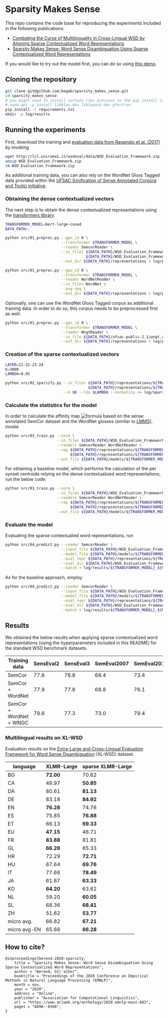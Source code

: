 # Sparsity Makes Sense
This repo contains the code base for reproducing the experiments included in the following publications:
* [Combating the Curse of Multilinguality in Cross-Lingual WSD by Aligning Sparse Contextualized Word Representations](https://openreview.net/forum?id=r4xz0gnWBbc)
* [Sparsity Makes Sense: Word Sense Disambiguation Using Sparse Contextualized Word Representations](https://www.aclweb.org/anthology/2020.emnlp-main.683/)

If you would like to try out the model first, you can do so using [this demo](http://www.inf.u-szeged.hu/~berendg/nlp_demos//wsd).

## Cloning the repository
```bash
git clone git@github.com:begab/sparsity_makes_sense.git
cd sparsity_makes_sense
# you might need to install certain libs previous to the pip install command
# sudo apt -y install libblas-dev liblapack-dev gfortran
pip install -r requirements.txt
mkdir -p log/results
```

## Running the experiments
First, download the training and [evaluation data from Raganato et al. (2017)](http://wwwusers.di.uniroma1.it/~navigli/pubs/EACL_2017_Raganatoetal.pdf) by invoking  
```bash
wget http://lcl.uniroma1.it/wsdeval/data/WSD_Evaluation_Framework.zip
unzip WSD_Evaluation_Framework.zip
rm WSD_Evaluation_Framework.zip
```
As additional training data, you can also rely on the WordNet Gloss Tagged data provided within the [UFSAC (Unification of Sense Annotated Corpora and Tools) initiative](https://github.com/getalp/UFSAC).  

### Obtaining the dense contextualized vectors
The next step is to obtain the dense contextualized representations using the [transformers library](https://github.com/huggingface/transformers/).  
```bash
TRANSFORMER_MODEL=bert-large-cased
DATA_PATH=.

python src/01_preproc.py --gpu_id 0 \
                         --transformer $TRANSFORMER_MODEL \
                         --reader SemcorReader \
                         --in_files ${DATA_PATH}/WSD_Evaluation_Framework/Training_Corpora/SemCor/semcor.data.xml \
                                    ${DATA_PATH}/WSD_Evaluation_Framework/Evaluation_Datasets/ALL/ALL.data.xml \
                         --out_dir ${DATA_PATH}/representations > log/preproc_raganato.log 2>&1 &

python src/01_preproc.py --gpu_id 0 \
                         --transformer $TRANSFORMER_MODEL \
                         --reader WordNetReader \
                         --in_files WordNet \
                         --avg-seq \
                         --out_dir ${DATA_PATH}/representations > log/preproc_wordnet.log 2>&1 &

```
Optionally, one can use the WordNet Gloss Tagged corpus as additional training data. In order to do so, this corpus needs to be preprocessed first as well:
```bash
python src/01_preproc.py --gpu_id 0 \
                         --transformer $TRANSFORMER_MODEL \
                         --reader WngtReader \
                         --in_file ${DATA_PATH}/ufsac-public-2.1/wngt.xml \
                         --out_dir ${DATA_PATH}/representations > log/preproc_wngt.log 2>&1 &
```

### Creation of the sparse contextualized vectors
```bash
LAYER=21-22-23-24
K=3000
LAMBDA=0.05

python src/02_sparsify.py --in_files ${DATA_PATH}/representations/${TRANSFORMER_MODEL}/{semcor,ALL}.data.xml_${TRANSFORMER_MODEL}_avg_False_layer_${LAYER}.npy \
                                     ${DATA_PATH}/representations/${TRANSFORMER_MODEL}/WordNet_${TRANSFORMER_MODEL}_avg_True_layer_${LAYER}.npy \
                          --K $K --lda $LAMBDA --normalize >> log/sparsify.log 2>&1 ;
```

### Calculate the statistics for the model
In order to calculate the affinity map ![formula](https://render.githubusercontent.com/render/math?math=\Phi) based on the sense annotated SemCor dataset and the WordNet glosses (similar to [LMMS](https://github.com/danlou/LMMS)), invoke
```bash
python src/03_train.py --norm \
                       --in_files ${DATA_PATH}/WSD_Evaluation_Framework/Training_Corpora/SemCor/semcor.data.xml wordnet.txt \
                       --readers SemcorReader WordNetReader \
                       --rep ${DATA_PATH}/representations/${TRANSFORMER_MODEL}/semcor.data.xml_${TRANSFORMER_MODEL}_avg_False_layer_${LAYER}.npy_normTrue_K${K}_lda${LAMBDA}_semcor.data.xml_${TRANSFORMER_MODEL}_avg_False_layer_${LAYER}.npy_normTrue_K${K}_lda${LAMBDA}.npz \
                             ${DATA_PATH}/representations/${TRANSFORMER_MODEL}/semcor.data.xml_${TRANSFORMER_MODEL}_avg_False_layer_${LAYER}.npy_normTrue_K${K}_lda${LAMBDA}_WordNet_${TRANSFORMER_MODEL}_avg_True_layer_${LAYER}.npy_normTrue_K${K}_lda${LAMBDA}.npz \
                       --out_file ${DATA_PATH}/models/${TRANSFORMER_MODEL}_semcor_wordnet_layer${LAYER}_K${K}_lda${LAMBDA} >> log/train_semcat.log 2>&1 &
```

For obtaining a baseline model, which performs the calculation of the per synset centroids relying on the dense contextualized word representations, run the below code:
```bash
python src/03_train.py --norm \
                       --in_files ${DATA_PATH}/WSD_Evaluation_Framework/Training_Corpora/SemCor/semcor.data.xml wordnet.txt \
                       --readers SemcorReader WordNetReader \
                       --rep ${DATA_PATH}/representations/${TRANSFORMER_MODEL}/semcor.data.xml_${TRANSFORMER_MODEL}_avg_False_layer_${LAYER}.npy \
                             ${DATA_PATH}/representations/${TRANSFORMER_MODEL}/WordNet_${TRANSFORMER_MODEL}_avg_True_layer_${LAYER}.npy \
                       --out_file ${DATA_PATH}/models/${TRANSFORMER_MODEL}_semcor_wordnet_layer${LAYER} >> log/train_semcat.log 2>&1 &
```

### Evaluate the model
Evaluating the sparse contextualied word representations, run
```bash
python src/04_predict.py --reader SemcorReader \
                         --input_file ${DATA_PATH}/WSD_Evaluation_Framework/Evaluation_Datasets/ALL/ALL.data.xml \
                         --model_file ${DATA_PATH}/models/${TRANSFORMER_MODEL}_${MODEL}_layer${LAYER}_K${K}_lda${LAMBDA}_norm.pickle \
                         --eval_repr ${DATA_PATH}/representations/${TRANSFORMER_MODEL}/semcor.data.xml_${TRANSFORMER_MODEL}_avg_False_layer_${LAYER}.npy_normTrue_K${K}_lda${LAMBDA}_ALL.data.xml_${TRANSFORMER_MODEL}_avg_False_layer_${LAYER}.npy_normTrue_K${K}_lda${LAMBDA}.npz \
                         --eval_dir ${DATA_PATH}/WSD_Evaluation_Framework/ \
                         --batch > log/results/${TRANSFORMER_MODEL}_${MODEL}_${LAYER}_${K}_${LAMBDA}.log 2>&1 &
```
As for the baseline approach, employ
```bash
python src/04_predict.py --reader SemcorReader \
                         --input_file ${DATA_PATH}/WSD_Evaluation_Framework/Evaluation_Datasets/ALL/ALL.data.xml \
                         --model_file ${DATA_PATH}/models/${TRANSFORMER_MODEL}_${MODEL}_layer${LAYER}_norm.pickle \
                         --eval_repr ${DATA_PATH}/representations/${TRANSFORMER_MODEL}/ALL.data.xml_${TRANSFORMER_MODEL}_avg_False_layer_${LAYER}.npy \
                         --eval_dir ${DATA_PATH}/WSD_Evaluation_Framework/ \
                         --batch > log/results/${TRANSFORMER_MODEL}_${MODEL}_${LAYER}.log 2>&1 &
```

## Results

We obtained the below results when applying sparse contextualized word representations (using the hyperparameters included in this README) for the standard WSD benchmark datasets.

| Training data | SensEval2 | SensEval3 | SemEval2007 | SemEval2013 | SemEval2015 | ALL |
| --- | --- | --- | --- | --- | --- | --- |
|SemCor | 77.6 | 76.8 | 68.4 | 73.4 | 76.5 | 75.7 |
|SemCor + WordNet |77.9 | 77.8 | 68.8 | 76.1 | 77.5 |76.8| 
|SemCor + WordNet + WNGC | 79.6 | 77.3 | 73.0 | 79.4 | 81.3 | 78.8 |

### Multilingual results on XL-WSD
Evaluation results on the [Extra-Large and Cross-Lingual Evaluation Framework for Word Sense Disambiguation](https://sapienzanlp.github.io/xl-wsd/) (XL-WSD) dataset.

|language| XLMR-Large | sparse XLMR-Large |
|----|---|---|
|BG|__72.00__|70.62|
|CA|49.97|__50.85__|
|DA|80.61|__81.13__|
|DE|83.18|__84.92__|
|EN|__76.28__|74.76|
|ES|75.85|__76.88__|
|ET|66.13|__69.33__|
|EU|__47.15__|46.71|
|FR|__83.88__|81.81|
|GL|__66.28__|65.33|
|HR|72.29|__72.71__|
|HU|67.64|__69.76__|
|IT|77.66|__78.49__|
|JA|61.87|__63.33__|
|KO|__64.20__|63.62|
|NL|59.20|__60.05__|
|SL|68.36|__68.41__|
|ZH|51.62|__53.77__|
|micro avg.|66.82|__67.21__|
|micro avg-EN|65.66|__66.28__|

## How to cite?
```
@inproceedings{berend-2020-sparsity,
    title = "Sparsity Makes Sense: Word Sense Disambiguation Using Sparse Contextualized Word Representations",
    author = "Berend, G{\'a}bor",
    booktitle = "Proceedings of the 2020 Conference on Empirical Methods in Natural Language Processing (EMNLP)",
    month = nov,
    year = "2020",
    address = "Online",
    publisher = "Association for Computational Linguistics",
    url = "https://www.aclweb.org/anthology/2020.emnlp-main.683",
    pages = "8498--8508",
}
```
